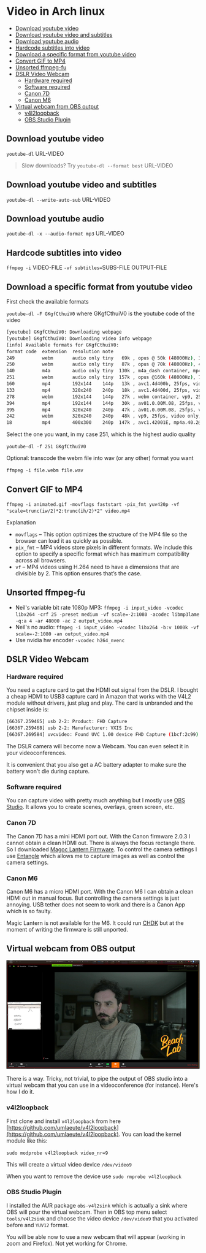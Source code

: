 # Video in Arch linux

<!-- vim-markdown-toc GFM -->

* [Download youtube video](#download-youtube-video)
* [Download youtube video and subtitles](#download-youtube-video-and-subtitles)
* [Download youtube audio](#download-youtube-audio)
* [Hardcode subtitles into video](#hardcode-subtitles-into-video)
* [Download a specific format from youtube video](#download-a-specific-format-from-youtube-video)
* [Convert GIF to MP4](#convert-gif-to-mp4)
* [Unsorted ffmpeg-fu](#unsorted-ffmpeg-fu)
* [DSLR Video Webcam](#dslr-video-webcam)
	* [Hardware required](#hardware-required)
	* [Software required](#software-required)
	* [Canon 7D](#canon-7d)
	* [Canon M6](#canon-m6)
* [Virtual webcam from OBS output](#virtual-webcam-from-obs-output)
	* [v4l2loopback](#v4l2loopback)
	* [OBS Studio Plugin](#obs-studio-plugin)

<!-- vim-markdown-toc -->

## Download youtube video 

`youtube-dl` URL-VIDEO

>  Slow downloads? Try  `youtube-dl --format best` URL-VIDEO

## Download youtube video and subtitles

`youtube-dl --write-auto-sub` URL-VIDEO

## Download youtube audio

`youtube-dl -x --audio-format mp3` URL-VIDEO 

## Hardcode subtitles into video

`ffmpeg -i` VIDEO-FILE `-vf subtitles=`SUBS-FILE OUTPUT-FILE

## Download a specific format from youtube video

First check the available formats

`youtube-dl -F GKgfCthuiV0` where GKgfCthuiV0 is the youtube code of the video

```bash
[youtube] GKgfCthuiV0: Downloading webpage
[youtube] GKgfCthuiV0: Downloading video info webpage
[info] Available formats for GKgfCthuiV0:
format code  extension  resolution note
249          webm       audio only tiny   69k , opus @ 50k (48000Hz), 3.38MiB
250          webm       audio only tiny   87k , opus @ 70k (48000Hz), 4.29MiB
140          m4a        audio only tiny  130k , m4a_dash container, mp4a.40.2@128k (44100Hz), 6.95MiB
251          webm       audio only tiny  157k , opus @160k (48000Hz), 7.91MiB
160          mp4        192x144    144p   13k , avc1.4d400b, 25fps, video only, 436.59KiB
133          mp4        320x240    240p   18k , avc1.4d400d, 25fps, video only, 528.49KiB
278          webm       192x144    144p   27k , webm container, vp9, 25fps, video only, 755.36KiB
394          mp4        192x144    144p   30k , av01.0.00M.08, 25fps, video only, 892.15KiB
395          mp4        320x240    240p   47k , av01.0.00M.08, 25fps, video only, 1.17MiB
242          webm       320x240    240p   48k , vp9, 25fps, video only, 1.13MiB
18           mp4        400x300    240p  147k , avc1.42001E, mp4a.40.2@ 96k (44100Hz), 7.90MiB (best)
```

Select the one you want, in my case 251, which is the highest audio quality

`youtube-dl -f 251 GKgfCthuiV0`

Optional: transcode the webm file into wav (or any other) format you want

`ffmpeg -i file.webm file.wav`

## Convert GIF to MP4

`ffmpeg -i animated.gif -movflags faststart -pix_fmt yuv420p -vf "scale=trunc(iw/2)*2:trunc(ih/2)*2" video.mp4`

Explanation

- `movflags` – This option optimizes the structure of the MP4 file so the browser can load it as quickly as possible.
- `pix_fmt` – MP4 videos store pixels in different formats. We include this option to specify a specific format which has maximum compatibility across all browsers.
- `vf` – MP4 videos using H.264 need to have a dimensions that are divisible by 2. This option ensures that’s the case.

## Unsorted ffmpeg-fu

- Neil's variable bit rate 1080p MP3: `ffmpeg -i input_video -vcodec libx264 -crf 25 -preset medium -vf scale=-2:1080 -acodec libmp3lame -q:a 4 -ar 48000 -ac 2 output_video.mp4`
- Neil's no audio: `ffmpeg -i input_video -vcodec libx264 -b:v 1000k -vf scale=-2:1080 -an output_video.mp4`
- Use nvidia hw encoder `-vcodec h264_nvenc`

## DSLR Video Webcam

### Hardware required

You need a capture card to get the HDMI out signal from the DSLR. I bought a cheap HDMI to USB3 capture card in Amazon that works with the V4L2 module without drivers, just plug and play. The card is unbranded and the chipset inside is:

```bash
[66367.259465] usb 2-2: Product: FHD Capture
[66367.259468] usb 2-2: Manufacturer: VXIS Inc
[66367.269584] uvcvideo: Found UVC 1.00 device FHD Capture (1bcf:2c99)
```

The DSLR camera will become now a Webcam. You can even select it in your videoconferences.

It is convenient that you also get a AC battery adapter to make sure the battery won't die during capture.

### Software required

You can capture video with pretty much anything but I mostly use [OBS Studio](https://obsproject.com/). It allows you to create scenes, overlays, green screen, etc.

### Canon 7D

The Canon 7D has a mini HDMI port out. With the Canon firmware 2.0.3 I cannot obtain a clean HDMI out. There is always the focus rectangle there. So I downloaded [Magoc Lantern Firmware](https://magiclantern.fm/). To control the camera settings I use [Entangle](https://entangle-photo.org/) which allows me to capture images as well as control the camera settings.

### Canon M6

Canon M6 has a micro HDMI port. With the Canon M6 I can obtain a clean HDMI out in manual focus. But controlling the camera settings is just annoying. USB tether does not seem to work and there is a Canon App which is so faulty. 

Magic Lantern is not available for the M6. It could run [CHDK](https://chdk.fandom.com/wiki/CHDK) but at the moment of writing the firmware is still unported.

## Virtual webcam from OBS output

![composite](img/composite-small.png)

There is a way. Tricky, not trivial, to pipe the output of OBS studio into a virtual webcam that you can use in a videoconference (for instance). Here's how I do it.

### v4l2loopback

First clone and install `v4l2loopback` from here [https://github.com/umlaeute/v4l2loopback](https://github.com/umlaeute/v4l2loopback). You can load the kernel module like this:

`sudo modprobe v4l2loopback video_nr=9`

This will create a virtual video device `/dev/video9`

When you want to remove the device use `sudo rmprobe v4l2loopback`

### OBS Studio Plugin

I installed the AUR package `obs-v4l2sink` which is actually a sink where OBS will pour the virtual webcam. Then in OBS top menu select `tools/v4l2sink` and choose the video device `/dev/video9` that you activated before and `YUV12` format.

You will be able now to use a new webcam that will appear (working in zoom and Firefox). Not yet working for Chrome.

